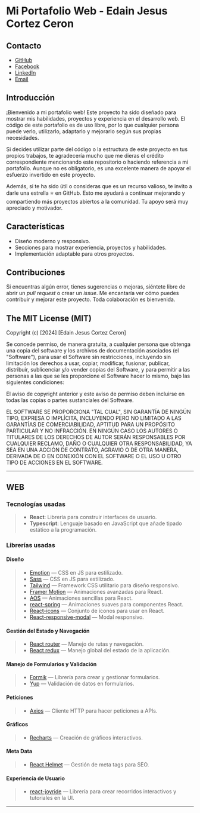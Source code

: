 # Mi Portafolio Web - Edain Jesus Cortez Ceron

## Contacto

* [GitHub](https://github.com/Astralzz)
* [Facebook](https://www.facebook.com/lAstralz)
* [LinkedIn](https://linkedin.com/in/edain-jesus-cortez-ceron-23b26b155)
* [Email](mailto:dayind@hotmail.com)

## Introducción

¡Bienvenido a mi portafolio web! Este proyecto ha sido diseñado para mostrar mis habilidades, proyectos y experiencia en el desarrollo web. El código de este portafolio es de uso libre, por lo que cualquier persona puede verlo, utilizarlo, adaptarlo y mejorarlo según sus propias necesidades.

Si decides utilizar parte del código o la estructura de este proyecto en tus propios trabajos, te agradecería mucho que me dieras el crédito correspondiente mencionando este repositorio o haciendo referencia a mi portafolio. Aunque no es obligatorio, es una excelente manera de apoyar el esfuerzo invertido en este proyecto.

Además, si te ha sido útil o consideras que es un recurso valioso, te invito a darle una estrella ⭐ en GitHub. Esto me ayudará a continuar mejorando y compartiendo más proyectos abiertos a la comunidad. Tu apoyo será muy apreciado y motivador.

## Características

* Diseño moderno y responsivo.
* Secciones para mostrar experiencia, proyectos y habilidades.
* Implementación adaptable para otros proyectos.

## Contribuciones

Si encuentras algún error, tienes sugerencias o mejoras, siéntete libre de abrir un _pull request_ o crear un _issue_. Me encantaría ver cómo puedes contribuir y mejorar este proyecto. Toda colaboración es bienvenida.

## The MIT License (MIT)

Copyright (c) [2024] [Edain Jesus Cortez Ceron]

Se concede permiso, de manera gratuita, a cualquier persona que obtenga una copia del software y los archivos de documentación asociados (el "Software"), para usar el Software sin restricciones, incluyendo sin limitación los derechos a usar, copiar, modificar, fusionar, publicar, distribuir, sublicenciar y/o vender copias del Software, y para permitir a las personas a las que se les proporcione el Software hacer lo mismo, bajo las siguientes condiciones:

El aviso de copyright anterior y este aviso de permiso deben incluirse en todas las copias o partes sustanciales del Software.

EL SOFTWARE SE PROPORCIONA "TAL CUAL", SIN GARANTÍA DE NINGÚN TIPO, EXPRESA O IMPLÍCITA, INCLUYENDO PERO NO LIMITADO A LAS GARANTÍAS DE COMERCIABILIDAD, APTITUD PARA UN PROPÓSITO PARTICULAR Y NO INFRACCIÓN. EN NINGÚN CASO LOS AUTORES O TITULARES DE LOS DERECHOS DE AUTOR SERÁN RESPONSABLES POR CUALQUIER RECLAMO, DAÑO O CUALQUIER OTRA RESPONSABILIDAD, YA SEA EN UNA ACCIÓN DE CONTRATO, AGRAVIO O DE OTRA MANERA, DERIVADA DE O EN CONEXIÓN CON EL SOFTWARE O EL USO U OTRO TIPO DE ACCIONES EN EL SOFTWARE.

---

## WEB

### **Tecnologías usadas**

> * **React**: Librería para construir interfaces de usuario.
> * **Typescript**: Lenguaje basado en JavaScript que añade tipado estático a la programación.

### **Librerías usadas**

#### **Diseño**

> * [Emotion](https://emotion.sh) — CSS en JS para estilizado.
> * [Sass](https://sass-lang.com) — CSS en JS para estilizado.
> * [Tailwind](https://tailwindcss.com) — Framework CSS utilitario para diseño responsivo.
> * [Framer Motion](https://www.framer.com/motion) — Animaciones avanzadas para React.
> * [AOS](https://michalsnik.github.io/aos) — Animaciones sencillas para React.
> * [react-spring](https://react-spring.dev) — Animaciones suaves para componentes React.
> * [React-icons](https://react-icons.github.io/react-icons) — Conjunto de íconos para usar en React.
> * [React-responsive-modal](https://react-responsive-modal.leopradel.com) — Modal responsivo.

#### **Gestión del Estado y Navegación**

> * [React router](https://reactrouter.com) — Manejo de rutas y navegación.
> * [React redux](https://react-redux.js.org) — Manejo global del estado de la aplicación.

#### **Manejo de Formularios y Validación**

> * [Formik](https://formik.org) — Librería para crear y gestionar formularios.
> * [Yup](https://yup-docs.vercel.app) — Validación de datos en formularios.

#### **Peticiones**

> * [Axios](https://axios-http.com) — Cliente HTTP para hacer peticiones a APIs.

#### **Gráficos**

> * [Recharts](https://recharts.org) — Creación de gráficos interactivos.

#### **Meta Data**

> * [React Helmet](https://github.com/nfl/react-helmet) — Gestión de meta tags para SEO.

#### **Experiencia de Usuario**

> * [react-joyride](https://react-joyride.com) — Librería para crear recorridos interactivos y tutoriales en la UI.

---
